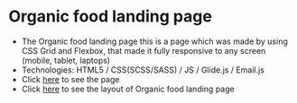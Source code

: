 # Organic food landing page
- The Organic food landing page this is a page which was made by using CSS Grid and Flexbox, that made it fully responsive to any screen (mobile, tablet, laptops)
- Technologies: HTML5 / CSS(SCSS/SASS) / JS / Glide.js / Email.js
- Click [here](https://oleksiydem.github.io/organic-food/) to see the page
- Click [here](https://www.figma.com/design/1wIwFDyiCAp62JjU644fFh/Organic-food-layout?node-id=2-14373&t=yE9BQ31YlQmNqvLg-0) to see the layout of Organic food landing page
